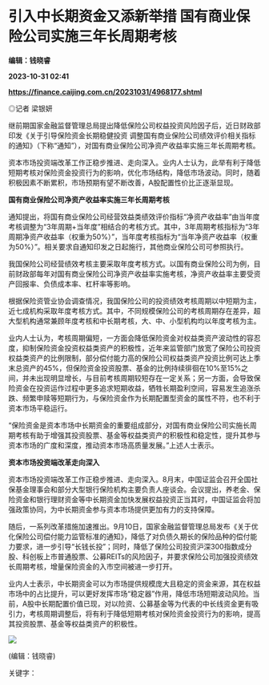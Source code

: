 # 引入中长期资金又添新举措 国有商业保险公司实施三年长周期考核
**编辑：钱晓睿**

**2023-10-31 02:41**

**https://finance.caijing.com.cn/20231031/4968177.shtml**

◎记者 梁银妍

继前期国家金融监督管理总局提出降低保险公司权益投资风险因子后，近日财政部印发《关于引导保险资金长期稳健投资 调整国有商业保险公司绩效评价相关指标的通知》（下称“通知”），对国有商业保险公司净资产收益率实施三年长周期考核。

资本市场投资端改革工作正稳步推进、走向深入。业内人士认为，此举有利于降低短期考核对保险资金投资行为的影响，优化市场结构，降低市场波动。同时，随着积极因素不断累积，市场预期有望不断改善，A股配置性价比正逐渐显现。

**国有商业保险公司净资产收益率实施三年长周期考核**

通知提出，将国有商业保险公司经营效益类绩效评价指标“净资产收益率”由当年度考核调整为“3年周期+当年度”相结合的考核方式。其中，3年周期考核指标为“3年周期净资产收益率（权重为50%）”，当年度考核指标为“当年净资产收益率（权重为50%）”。相关要求自通知印发之日起施行，其他商业保险公司可参照执行。

我国保险公司经营绩效考核主要采取年度考核方式。以国有商业保险公司为例，目前财政部每年对国有商业保险公司净资产收益率实施考核，净资产收益率主要受资产回报率、负债成本率、杠杆率等影响。

根据保险资管业协会调查情况，我国保险公司的投资绩效考核周期以中短期为主，近七成机构采取年度考核方式。其中，不同规模保险公司的考核周期存在差异，超大型机构通常兼顾年度考核和中长期考核，大、中、小型机构均以年度考核为主。

业内人士认为，考核周期偏短，一方面会降低保险资金对权益类资产波动性的容忍度，抑制保险资金投资权益类资产的积极性，近年来监管部门放宽了保险公司投资权益类资产的比例限制，部分偿付能力高的保险公司权益类资产投资比例可达上季末总资产的45%，但保险资金投资股票、基金的比例持续徘徊在10%至15%之间，并未出现明显增长，与目前考核周期较短存在一定关系；另一方面，会导致保险资金在投资运作过程中更多追求短期收益，牺牲长期盈利空间，容易发生追涨杀跌、频繁申赎等短期行为，与保险资金作为长期配置型资金的属性不符，也不利于资本市场平稳运行。

“保险资金是资本市场中长期资金的重要组成部分，对国有商业保险公司实施长周期考核有助于增强其投资股票、基金等权益类资产的积极性和稳定性，提升其参与资本市场的广度和深度，推动资本市场高质量发展。”上述人士表示。

**资本市场投资端改革走向深入**

资本市场投资端改革工作正稳步推进、走向深入。8月末，中国证监会召开全国社保基金理事会和部分大型银行保险机构主要负责人座谈会。会议提出，养老金、保险资金和银行理财资金等中长期资金加快发展权益投资正当其时，中国证监会将加强政策协同，为中长期资金参与资本市场提供更加有力的支持保障。

随后，一系列改革措施加速推出。9月10日，国家金融监督管理总局发布《关于优化保险公司偿付能力监管标准的通知》，降低了对负债久期长的保险品种的偿付能力要求，进一步引导“长钱长投”；同时，降低了保险公司投资沪深300指数成分股、科创板上市普通股票、公募REITs的风险因子，并要求保险公司加强投资绩效长周期考核，增量保险资金的入市空间被进一步打开。

业内人士表示，中长期资金可以为市场提供规模庞大且稳定的资金来源，其在权益市场中的占比提升，可以更好发挥市场“稳定器”作用，降低市场短期波动风险。当前，A股中长期配置价值已现，对以险资、公募基金等为代表的中长线资金更有吸引力，考核周期调整后，将有利于降低短期考核对保险资金投资行为的影响，提高其投资股票、基金等权益类资产的积极性。

![](https://tx1.cdn.caijing.com.cn/2014-03-27/114048455.jpg)

(编辑：钱晓睿)

关键字：